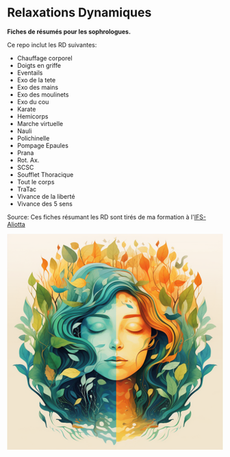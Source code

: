 # Relaxations Dynamiques

**Fiches de résumés pour les sophrologues.**

Ce repo inclut les RD suivantes:
- Chauffage corporel
- Doigts en griffe
- Eventails
- Exo de la tete
- Exo des mains
- Exo des moulinets
- Exo du cou
- Karate
- Hemicorps
- Marche virtuelle
- Nauli
- Polichinelle
- Pompage Epaules
- Prana
- Rot. Ax.
- SCSC
- Soufflet Thoracique
- Tout le corps
- TraTac
- Vivance de la liberté
- Vivance des 5 sens

Source:
Ces fiches résumant les RD sont tirés de ma formation à l'[IFS-Aliotta](https://www.sophrologie-formation.fr)

![](RD.png)


